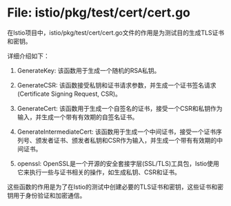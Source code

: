 # File: istio/pkg/test/cert/cert.go

在Istio项目中，istio/pkg/test/cert/cert.go文件的作用是为测试目的生成TLS证书和密钥。

详细介绍如下：

1. GenerateKey: 该函数用于生成一个随机的RSA私钥。

2. GenerateCSR: 该函数接受私钥和证书请求参数，并生成一个证书签名请求(Certificate Signing Request, CSR)。

3. GenerateCert: 该函数用于生成一个自签名的证书，接受一个CSR和私钥作为输入，并生成一个带有有效期的自签名证书。

4. GenerateIntermediateCert: 该函数用于生成一个中间证书，接受一个证书序列号、颁发者证书、颁发者私钥和CSR作为输入，并生成一个带有有效期的中间证书。

5. openssl: OpenSSL是一个开源的安全套接字层(SSL/TLS)工具包，Istio使用它来执行一些与证书相关的操作，如生成私钥、CSR和证书。

这些函数的作用是为了在Istio的测试中创建必要的TLS证书和密钥，这些证书和密钥用于身份验证和加密通信。

